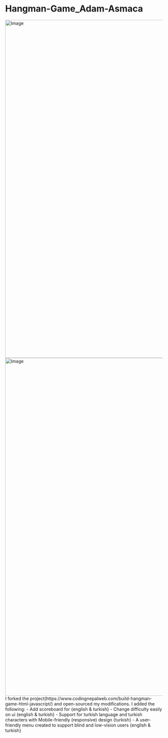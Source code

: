 # Hangman-Game_Adam-Asmaca  
<img width="1920" height="1080" alt="Image" src="https://github.com/user-attachments/assets/0714de47-6551-4af7-b697-22101a961a2d" />  

<img width="1920" height="1080" alt="Image" src="https://github.com/user-attachments/assets/1eae6d29-85f1-4387-9cc3-a01dee3bd1bd" />  
I forked the project(https://www.codingnepalweb.com/build-hangman-game-html-javascript/) and open-sourced my modifications.  
I added the following:  
- Add scoreboard for {english & turkish}
- Change difficulty easily on ui {english & turkish}  
- Support for turkish language and turkish characters with Mobile-friendly (responsive) design {turkish}
- A user-friendly menu created to support blind and low-vision users {english & turkish}
